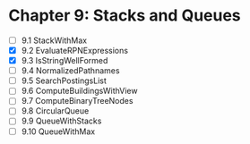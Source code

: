 # Chapter 9: Stacks and Queues

- [ ] 9.1 StackWithMax
- [x] 9.2 EvaluateRPNExpressions
- [x] 9.3 IsStringWellFormed
- [ ] 9.4 NormalizedPathnames
- [ ] 9.5 SearchPostingsList
- [ ] 9.6 ComputeBuildingsWithView
- [ ] 9.7 ComputeBinaryTreeNodes
- [ ] 9.8 CircularQueue
- [ ] 9.9 QueueWithStacks
- [ ] 9.10 QueueWithMax